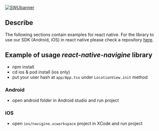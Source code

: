 [![SWUbanner](https://i.ibb.co/DK0WNM7/react-native.jpg)](https://github.com/Navigine/react-native-navigine)

## Describe

The following sections contain examples for react native.
For the library to use our SDK (Android, iOS) in react native please check a repository [here](https://github.com/Navigine/react-native-navigine). 

## Example of usage *react-native-navigine* library

* npm install
* cd ios & pod install (ios only)
* put your user hash at `app/App.tsx` under `LocationView.init` method

### Android
- open android folder in Android studio and run project

### iOS
- open `ios/navigine.xcworkspace` project in XCode and run project
